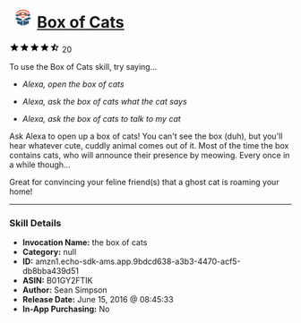 # &nbsp;<img src="skill_icon" alt="Box of Cats icon" width="36"> [Box of Cats](http://alexa.amazon.com/#skills/amzn1.echo-sdk-ams.app.9bdcd638-a3b3-4470-acf5-db8bba439d51)
![4.6 stars](../../images/ic_star_black_18dp_1x.png)![4.6 stars](../../images/ic_star_black_18dp_1x.png)![4.6 stars](../../images/ic_star_black_18dp_1x.png)![4.6 stars](../../images/ic_star_black_18dp_1x.png)![4.6 stars](../../images/ic_star_half_black_18dp_1x.png) 20

To use the Box of Cats skill, try saying...

* *Alexa, open the box of cats*

* *Alexa, ask the box of cats what the cat says*

* *Alexa, ask the box of cats to talk to my cat*

Ask Alexa to open up a box of cats! You can't see the box (duh), but you'll hear whatever cute, cuddly animal comes out of it. Most of the time the box contains cats, who will announce their presence by meowing. Every once in a while though... 

Great for convincing your feline friend(s) that a ghost cat is roaming your home!

***

### Skill Details

* **Invocation Name:** the box of cats
* **Category:** null
* **ID:** amzn1.echo-sdk-ams.app.9bdcd638-a3b3-4470-acf5-db8bba439d51
* **ASIN:** B01GY2FTIK
* **Author:** Sean Simpson
* **Release Date:** June 15, 2016 @ 08:45:33
* **In-App Purchasing:** No
